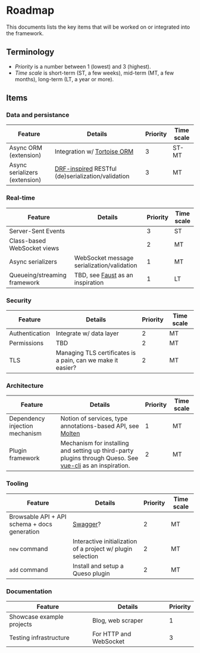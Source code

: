 # Roadmap

This documents lists the key items that will be worked on or integrated into the framework.

## Terminology

- _Priority_ is a number between 1 (lowest) and 3 (highest).
- _Time scale_ is short-term (ST, a few weeks), mid-term (MT, a few months), long-term (LT, a year or more).

## Items

### Data and persistance

| Feature                       | Details                                                              | Priority | Time scale |
| ----------------------------- | -------------------------------------------------------------------- | -------- | ---------- |
| Async ORM (extension)         | Integration w/ [Tortoise ORM][tortoise]                              | 3        | ST-MT      |
| Async serializers (extension) | [DRF-inspired][drf-serializers] RESTful (de)serialization/validation | 3        | MT         |

### Real-time

| Feature                      | Details                                    | Priority | Time scale |
| ---------------------------- | ------------------------------------------ | -------- | ---------- |
| Server-Sent Events           |                                            | 3        | ST         |
| Class-based WebSocket views  |                                            | 2        | MT         |
| Async serializers            | WebSocket message serialization/validation | 1        | MT         |
| Queueing/streaming framework | TBD, see [Faust][faust] as an inspiration  | 1        | LT         |

### Security

| Feature        | Details                                                     | Priority | Time scale |
| -------------- | ----------------------------------------------------------- | -------- | ---------- |
| Authentication | Integrate w/ data layer                                     | 2        | MT         |
| Permissions    | TBD                                                         | 2        | MT         |
| TLS            | Managing TLS certificates is a pain, can we make it easier? | 2        | MT         |

### Architecture

| Feature                        | Details                                                                                                                      | Priority | Time scale |
| ------------------------------ | ---------------------------------------------------------------------------------------------------------------------------- | -------- | ---------- |
| Dependency injection mechanism | Notion of services, type annotations-based API, see [Molten][molten-di]                                                      | 1        | MT         |
| Plugin framework               | Mechanism for installing and setting up third-party plugins through Queso. See [vue-cli][vue-cli-plugins] as an inspiration. | 2        | MT         |

### Tooling

| Feature                                      | Details                                                     | Priority | Time scale |
| -------------------------------------------- | ----------------------------------------------------------- | -------- | ---------- |
| Browsable API + API schema + docs generation | [Swagger][swagger]?                                         | 2        | MT         |
| `new` command                                | Interactive initialization of a project w/ plugin selection | 2        | MT         |
| `add` command                                | Install and setup a Queso plugin                            | 2        | MT         |

### Documentation

| Feature                   | Details                | Priority |
| ------------------------- | ---------------------- | -------- |
| Showcase example projects | Blog, web scraper      | 1        | ST |
| Testing infrastructure    | For HTTP and WebSocket | 3        | ST |

[tortoise]: https://tortoise.github.io
[drf-serializers]: https://www.django-rest-framework.org/api-guide/serializers/
[faust]: https://faust.readthedocs.io
[molten-di]: https://moltenframework.com/guide.html#dependency-injection
[vue-cli-plugins]: https://cli.vuejs.org/guide/plugins-and-presets.html#plugins
[swagger]: https://swagger.io
